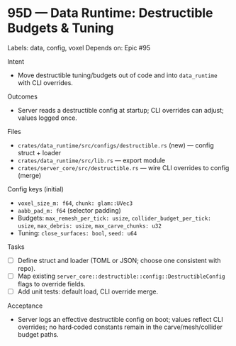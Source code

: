 # 95D — Data Runtime: Destructible Budgets & Tuning

Labels: data, config, voxel
Depends on: Epic #95

Intent
- Move destructible tuning/budgets out of code and into `data_runtime` with CLI overrides.

Outcomes
- Server reads a destructible config at startup; CLI overrides can adjust; values logged once.

Files
- `crates/data_runtime/src/configs/destructible.rs` (new) — config struct + loader
- `crates/data_runtime/src/lib.rs` — export module
- `crates/server_core/src/destructible.rs` — wire CLI overrides to config (merge)

Config keys (initial)
- `voxel_size_m: f64`, `chunk: glam::UVec3`
- `aabb_pad_m: f64` (selector padding)
- Budgets: `max_remesh_per_tick: usize`, `collider_budget_per_tick: usize`, `max_debris: usize`, `max_carve_chunks: u32`
- Tuning: `close_surfaces: bool`, `seed: u64`

Tasks
- [ ] Define struct and loader (TOML or JSON; choose one consistent with repo).
- [ ] Map existing `server_core::destructible::config::DestructibleConfig` flags to override fields.
- [ ] Add unit tests: default load, CLI override merge.

Acceptance
- Server logs an effective destructible config on boot; values reflect CLI overrides; no hard‑coded constants remain in the carve/mesh/collider budget paths.
